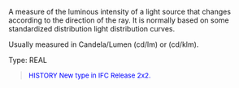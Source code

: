 A measure of the luminous intensity of a light source that changes according to the direction of the ray. It is normally based on some standardized distribution light distribution curves.

Usually measured in Candela/Lumen (cd/lm) or (cd/klm).

Type: REAL

> <font size="-1" color="#0000FF">HISTORY New type in IFC Release 2x2.
		  </font>
>